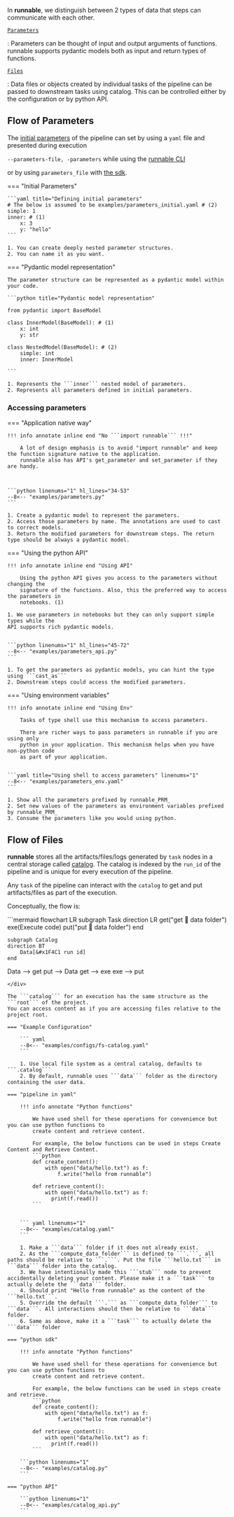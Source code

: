 In **runnable**, we distinguish between 2 types of data that steps can communicate with each other.

[`Parameters`](#flow_of_parameters)

:   Parameters can be thought of input and output arguments of functions. runnable supports
pydantic models both as input and return types of functions.

[`Files`](#flow_of_files)

:   Data files or objects created by individual tasks of the pipeline can be passed to downstream tasks
using catalog. This can be controlled either by the configuration or by python API.


## Flow of Parameters

The [initial parameters](../concepts/parameters.md) of the pipeline can set by using a ```yaml``` file and presented
during execution

```--parameters-file, -parameters``` while using the [runnable CLI](../usage.md/#usage)

or by using ```parameters_file``` with [the sdk](../sdk.md/#runnable.Pipeline.execute).

=== "Initial Parameters"

    ```yaml title="Defining initial parameters"
    # The below is assumed to be examples/parameters_initial.yaml # (2)
    simple: 1
    inner: # (1)
        x: 3
        y: "hello"
    ```

    1. You can create deeply nested parameter structures.
    2. You can name it as you want.

=== "Pydantic model representation"

    The parameter structure can be represented as a pydantic model within your code.

    ```python title="Pydantic model representation"

    from pydantic import BaseModel

    class InnerModel(BaseModel): # (1)
        x: int
        y: str

    class NestedModel(BaseModel): # (2)
        simple: int
        inner: InnerModel

    ```

    1. Represents the ```inner``` nested model of parameters.
    2. Represents all parameters defined in initial parameters.


### Accessing parameters


=== "Application native way"

    !!! info annotate inline end "No ```import runnable``` !!!"

        A lot of design emphasis is to avoid "import runnable" and keep the function signature native to the application.
        runnable also has API's get_parameter and set_parameter if they are handy.



    ```python linenums="1" hl_lines="34-53"
    --8<-- "examples/parameters.py"
    ```

    1. Create a pydantic model to represent the parameters.
    2. Access those parameters by name. The annotations are used to cast to correct models.
    3. Return the modified parameters for downstream steps. The return type should be always a pydantic model.


=== "Using the python API"

    !!! info annotate inline end "Using API"

        Using the python API gives you access to the parameters without changing the
        signature of the functions. Also, this the preferred way to access the parameters in
        notebooks. (1)

    1. We use parameters in notebooks but they can only support simple types while the
    API supports rich pydantic models.


    ```python linenums="1" hl_lines="45-72"
    --8<-- "examples/parameters_api.py"
    ```

    1. To get the parameters as pydantic models, you can hint the type using ```cast_as```
    2. Downstream steps could access the modified parameters.


=== "Using environment variables"

    !!! info annotate inline end "Using Env"

        Tasks of type shell use this mechanism to access parameters.

        There are richer ways to pass parameters in runnable if you are using only
        python in your application. This mechanism helps when you have non-python code
        as part of your application.


    ```yaml title="Using shell to access parameters" linenums="1"
    --8<-- "examples/parameters_env.yaml"
    ```

    1. Show all the parameters prefixed by runnable_PRM_
    2. Set new values of the parameters as environment variables prefixed by runnable_PRM_
    3. Consume the parameters like you would using python.



## Flow of Files


**runnable** stores all the artifacts/files/logs generated by ```task``` nodes in a central storage called
[catalog](../concepts/catalog.md).
The catalog is indexed by the ```run_id``` of the pipeline and is unique for every execution of the pipeline.

Any ```task``` of the pipeline can interact with the ```catalog``` to get and put artifacts/files
as part of the execution.

Conceptually, the flow is:

<div class="annotate" markdown>
```mermaid
flowchart LR
    subgraph Task
        direction LR
        get("get
        &#x1F4C1 data folder")
        exe(Execute code)
        put("put
        &#x1F4C1 data folder")
    end

    subgraph Catalog
    direction BT
        Data[&#x1F4C1 run id]
    end
Data --> get
put --> Data
get --> exe
exe --> put
```
</div>

The ```catalog``` for an execution has the same structure as the ```root``` of the project.
You can access content as if you are accessing files relative to the project root.

=== "Example Configuration"

    ``` yaml
    --8<-- "examples/configs/fs-catalog.yaml"
    ```

    1. Use local file system as a central catalog, defaults to ```.catalog```
    2. By default, runnable uses ```data``` folder as the directory containing the user data.

=== "pipeline in yaml"

    !!! info annotate "Python functions"

        We have used shell for these operations for convenience but you can use python functions to
        create content and retrieve content.

        For example, the below functions can be used in steps Create Content and Retrieve Content.
        ```python
        def create_content():
            with open("data/hello.txt") as f:
                f.write("hello from runnable")

        def retrieve_content():
            with open("data/hello.txt") as f:
              print(f.read())
        ```


    ``` yaml linenums="1"
    --8<-- "examples/catalog.yaml"
    ```

    1. Make a ```data``` folder if it does not already exist.
    2. As the ```compute_data_folder``` is defined to ```.```, all paths should be relative to ```.```. Put the file ```hello.txt``` in ```data``` folder into the catalog.
    3. We have intentionally made this ```stub``` node to prevent accidentally deleting your content. Please make it a ```task``` to actually delete the ```data``` folder.
    4. Should print "Hello from runnable" as the content of the ```hello.txt```.
    5. Override the default ```.``` as ```compute_data_folder``` to ```data```. All interactions should then be relative to ```data``` folder.
    6. Same as above, make it a ```task``` to actually delete the ```data``` folder

=== "python sdk"

    !!! info annotate "Python functions"

        We have used shell for these operations for convenience but you can use python functions to
        create content and retrieve content.

        For example, the below functions can be used in steps create and retrieve.
        ```python
        def create_content():
            with open("data/hello.txt") as f:
                f.write("hello from runnable")

        def retrieve_content():
            with open("data/hello.txt") as f:
              print(f.read())
        ```

    ```python linenums="1"
    --8<-- "examples/catalog.py"
    ```

=== "python API"

    ```python linenums="1"
    --8<-- "examples/catalog_api.py"
    ```
